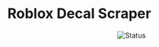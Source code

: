 # Roblox Decal Scraper



<p align="center">
  <img src="https://img.shields.io/badge/Status-Active-brightgreen" alt="Status">
</p>
